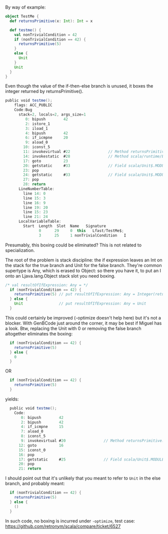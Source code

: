 By way of example:

```scala
object TestMe {
  def returnsPrimitive(x: Int): Int = x

  def testme() {
    val nonTrivialCondition = 42
    if (nonTrivialCondition == 42) {
      returnsPrimitive(5)
    }
    else {
      Unit
    }
    Unit
  }
}
```

Even though the value of the if-then-else branch is unused, it boxes the integer returned by returnsPrimitive().

```scala
public void testme();
    flags: ACC_PUBLIC
    Code:Bug
      stack=2, locals=2, args_size=1
         0: bipush        42
         2: istore_1      
         3: iload_1       
         4: bipush        42
         6: if_icmpne     20
         9: aload_0       
        10: iconst_5      
        11: invokevirtual #22                 // Method returnsPrimitive:(I)I
        14: invokestatic  #28                 // Method scala/runtime/BoxesRunTime.boxToInteger:(I)Ljava/lang/Integer;
        17: goto          23
        20: getstatic     #33                 // Field scala/Unit$.MODULE$:Lscala/Unit$;
        23: pop           
        24: getstatic     #33                 // Field scala/Unit$.MODULE$:Lscala/Unit$;
        27: pop           
        28: return        
      LineNumberTable:
        line 14: 0
        line 15: 3
        line 16: 9
        line 19: 20
        line 15: 23
        line 21: 24
      LocalVariableTable:
        Start  Length  Slot  Name   Signature
               0      29     0  this   Lfast/TestMe$;
               3      25     1 nonTrivialCondition   I
```

Presumably, this boxing could be eliminated?
This is not related to specialization. 

The root of the problem is stack discipline: the if expression leaves an Int on the stack for the true branch and Unit for the false branch. They're common supertype is Any, which is erased to Object: so there you have it, to put an I onto an Ljava.lang.Object stack slot you need boxing.

```scala
/* val resultOfIfExpression: Any = */ 
  if (nonTrivialCondition == 42) {
    returnsPrimitive(5) // put resultOfIfExpression: Any = Integer(returnsPrimitive(5))
  } else {
    Unit                // put resultOfIfExpression: Any = Unit
  }
```

This could certainly be improved (-optimize doesn't help here) but it's not a blocker. With GenBCode just around the corner, it may be best if Miguel has a look.
Btw, replacing the Unit with 0 or removing the false branch altogether eliminates the boxing:
```scala
  if (nonTrivialCondition == 42) {
    returnsPrimitive(5)
  } else {
    0
  }
```
OR
```scala
  if (nonTrivialCondition == 42) {
    returnsPrimitive(5)
  }
```

yields:

```scala
  public void testme();
    Code:
       0: bipush        42
       2: bipush        42
       4: if_icmpne     15
       7: aload_0       
       8: iconst_5      
       9: invokevirtual #20                 // Method returnsPrimitive:(I)I
      12: goto          16
      15: iconst_0      
      16: pop           
      17: getstatic     #25                 // Field scala/Unit$.MODULE$:Lscala/Unit$;
      20: pop           
      21: return  
```
I should point out that it's unlikely that you meant to refer to `Unit` in the else branch, and probably meant:

```scala
  if (nonTrivialCondition == 42) {
    returnsPrimitive(5)
  } else {
    ()
  }
```

In such code, no boxing is incurred under `-optimize`, test case: https://github.com/retronym/scala/compare/ticket/6527
